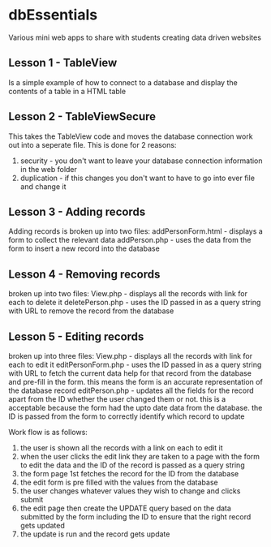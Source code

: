 # dbEssentials
Various mini web apps to share with students creating data driven websites

Lesson 1  - TableView
--------
Is a simple example of how to connect to a database and display the contents of a table in a HTML table


Lesson 2 - TableViewSecure
--------
This takes the TableView code and moves the database connection work out into a seperate file. This is done for 2 reasons:
1. security - you don't want to leave your database connection information in the web folder
2. duplication - if this changes you don't want to have to go into ever file and change it


Lesson 3 - Adding records
--------
Adding records is broken up into two files:
addPersonForm.html - displays a form to collect the relevant data
addPerson.php - uses the data from the form to insert a new record into the database


Lesson 4 - Removing records
--------
broken up into two files:
View.php - displays all the records with link for each to delete it
deletePerson.php - uses the ID passed in as a query string with URL to remove the record from the database


Lesson 5 - Editing records
--------
broken up into three files:
View.php - displays all the records with link for each to edit it
editPersonForm.php - uses the ID passed in as a query string with URL to fetch the current data help for that record from the database and pre-fill in the form. this means the form is an accurate representation of the database record
editPerson.php - updates all the fields for the record apart from the ID whether the user changed them or not. this is a acceptable because the form had the upto date data from the database. the ID is passed from the form to correctly identify which record to update


Work flow is as follows:
1. the user is shown all the records with a link on each to edit it
2. when the user clicks the edit link they are taken to a page with the form to edit the data and the ID of the record is passed as a query string
3. the form page 1st fetches the record for the ID from the database
4. the edit form is pre filled with the values from the database
5. the user changes whatever values they wish to change and clicks submit
6. the edit page then create the UPDATE query based on the data submitted by the form including the ID to ensure that the right record gets updated
7. the update is run and the record gets update

